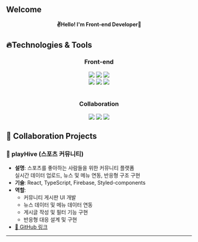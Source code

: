 <h2>Welcome</h2>

<p align='center'>
 <b>✌Hello! I'm Front-end Developer🎉</b>
</p>

## 🔥Technologies & Tools

<div align = center>
 <h3>Front-end</h3>
</div>
<div align = center>
 <img src="https://img.shields.io/badge/HTML5-E34F26?style=for-the-badge&logo=HTML5&logoColor=white"/>
<img src="https://img.shields.io/badge/CSS3-1572B6?style=for-the-badge&logo=CSS3&logoColor=white"/>
<img src="https://img.shields.io/badge/JavaScript-F7DF1E?style=for-the-badge&logo=JavaScript&logoColor=white"/><br />
<img src="https://img.shields.io/badge/React-61DAFB?style=for-the-badge&logo=react&logoColor=white"/>
  <img src="https://img.shields.io/badge/typescript-3178C6?style=for-the-badge&logo=typescript&logoColor=white"/>
  <img src="https://img.shields.io/badge/next-0000?style=for-the-badge&logo=next&logoColor=white"/>

</div>

<br />



<div align = center>
 <h3>Collaboration</h3>
</div>
<div align = center>
<img src="https://img.shields.io/badge/github-181717?style=for-the-badge&logo=github&logoColor=white">
<img src="https://img.shields.io/badge/git-F05032?style=for-the-badge&logo=git&logoColor=white">
<img src="https://img.shields.io/badge/figma-F24E1E?style=for-the-badge&logo=figma&logoColor=white">
</div>

<!--
**MintaekCho/MintaekCho** is a ✨ _special_ ✨ repository because its `README.md` (this file) appears on your GitHub profile.

Here are some ideas to get you started:

- 🔭 I’m currently working on ...
- 🌱 I’m currently learning ...
- 👯 I’m looking to collaborate on ...
- 🤔 I’m looking for help with ...
- 💬 Ask me about ...
- 📫 How to reach me: ...
- 😄 Pronouns: ...
- ⚡ Fun fact: ...
-->

## 🧩 Collaboration Projects

### 🏀 playHive (스포츠 커뮤니티)
- **설명**: 스포츠를 좋아하는 사람들을 위한 커뮤니티 플랫폼  
  실시간 데이터 업로드, 뉴스 및 메뉴 연동, 반응형 구조 구현
- **기술**: React, TypeScript, Firebase, Styled-components
- **역할**:  
  - 커뮤니티 게시판 UI 개발  
  - 뉴스 데이터 및 메뉴 데이터 연동  
  - 게시글 작성 및 필터 기능 구현  
  - 반응형 대응 설계 및 구현
- [🔗 GitHub 링크](https://github.com/jedonge0928/web)

---

